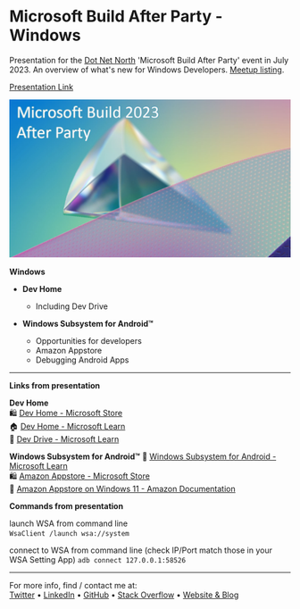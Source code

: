 ﻿# Microsoft Build After Party - Windows
Presentation for the [Dot Net North](https://www.meetup.com/DotNetNorth) 'Microsoft Build After Party' event in July 2023. An overview of what's new for Windows Developers. [Meetup listing](https://www.meetup.com/dotnetnorth/events/293910493/).

[Presentation Link](https://github.com/mikeirvingweb/msbuildafterparty23-windows/raw/main/presentation/2023-07-11-Mike-Irving-Windows.pptx)

![Microsoft Build 2023 After Party](Microsoft-Build-2023-After-Party.jpg)

**Windows**

- **Dev Home**
  - Including Dev Drive

- **Windows Subsystem for Android™️**
  - Opportunities for developers
  - Amazon Appstore		
  - Debugging Android Apps  

---

**Links from presentation**

**Dev Home**  
🛍️ [Dev Home - Microsoft Store](https://learn.microsoft.com/en-us/windows/apps/windows-app-sdk/)  
🏠 [Dev Home - Microsoft Learn](https://learn.microsoft.com/en-us/windows/dev-home/)  
💾 [Dev Drive - Microsoft Learn](https://learn.microsoft.com/en-us/windows/dev-drive/)  

**Windows Subsystem for Android™️**
🤖 [Windows Subsystem for Android - Microsoft Learn](https://learn.microsoft.com/en-us/windows/android/wsa/)  
🛍️ [Amazon Appstore - Microsoft Store](https://www.microsoft.com/store/productId/9NJHK44TTKSX)  
📄 [Amazon Appstore on Windows 11 - Amazon Documentation](https://developer.amazon.com/apps-and-games/appstore-on-windows-11)  

**Commands from presentation**

launch WSA from command line  
`WsaClient /launch wsa://system`  

connect to WSA from command line (check IP/Port match those in your WSA Setting App)
`adb connect 127.0.0.1:58526`  

---
For more info, find / contact me at:  
[Twitter](https://twitter.com/mikeirvingweb) • [LinkedIn](https://www.linkedin.com/in/mikeirving) • [GitHub](https://github.com/mikeirvingweb) • [Stack Overflow](https://stackoverflow.com/users/482901/mike-irving) • [Website & Blog](https://www.mike-irving.co.uk/)